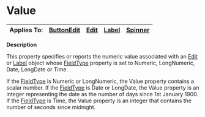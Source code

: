 




<h1 class="heading"><span class="name">Value</span></h1>

| Applies To: | [ButtonEdit](./buttonedit.md) | [Edit](./edit.md) | [Label](./label.md) | [Spinner](./spinner.md) |
| --- | --- | --- | --- | ---  |


**Description**


This property specifies or reports the numeric value associated with an [Edit](./edit.md) or [Label](./label.md) object whose [FieldType](FieldType.htm) property is set to Numeric, LongNumeric, Date, LongDate or Time.


If the [FieldType](FieldType.htm) is Numeric or LongNumeric, the Value property contains a scalar number. If the [FieldType](FieldType.htm) is Date or LongDate, the Value property is an integer representing the date as the number of days since 1st January 1900. If the [FieldType](FieldType.htm) is Time, the Value property is an integer that contains the number of seconds since midnight.



